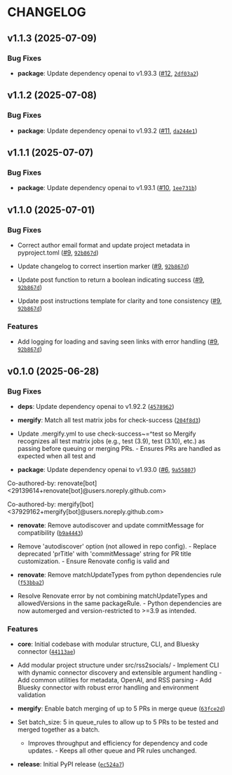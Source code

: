 # CHANGELOG

<!-- version list -->

## v1.1.3 (2025-07-09)

### Bug Fixes

- **package**: Update dependency openai to v1.93.3
  ([#12](https://github.com/ugns/rss2socials/pull/12),
  [`2df03a2`](https://github.com/ugns/rss2socials/commit/2df03a2d134b3c4c7732e4911d26e4f6decd8515))


## v1.1.2 (2025-07-08)

### Bug Fixes

- **package**: Update dependency openai to v1.93.2
  ([#11](https://github.com/ugns/rss2socials/pull/11),
  [`da244e1`](https://github.com/ugns/rss2socials/commit/da244e1c051b09d71acb649aa4f7513af55bd1ad))


## v1.1.1 (2025-07-07)

### Bug Fixes

- **package**: Update dependency openai to v1.93.1
  ([#10](https://github.com/ugns/rss2socials/pull/10),
  [`1ee731b`](https://github.com/ugns/rss2socials/commit/1ee731b4393c49b528786e7282486f5debe153cb))


## v1.1.0 (2025-07-01)

### Bug Fixes

- Correct author email format and update project metadata in pyproject.toml
  ([#9](https://github.com/ugns/rss2socials/pull/9),
  [`92b867d`](https://github.com/ugns/rss2socials/commit/92b867dadabc27cc8e5694f20076164dae7e5779))

- Update changelog to correct insertion marker ([#9](https://github.com/ugns/rss2socials/pull/9),
  [`92b867d`](https://github.com/ugns/rss2socials/commit/92b867dadabc27cc8e5694f20076164dae7e5779))

- Update post function to return a boolean indicating success
  ([#9](https://github.com/ugns/rss2socials/pull/9),
  [`92b867d`](https://github.com/ugns/rss2socials/commit/92b867dadabc27cc8e5694f20076164dae7e5779))

- Update post instructions template for clarity and tone consistency
  ([#9](https://github.com/ugns/rss2socials/pull/9),
  [`92b867d`](https://github.com/ugns/rss2socials/commit/92b867dadabc27cc8e5694f20076164dae7e5779))

### Features

- Add logging for loading and saving seen links with error handling
  ([#9](https://github.com/ugns/rss2socials/pull/9),
  [`92b867d`](https://github.com/ugns/rss2socials/commit/92b867dadabc27cc8e5694f20076164dae7e5779))


## v0.1.0 (2025-06-28)

### Bug Fixes

- **deps**: Update dependency openai to v1.92.2
  ([`4578962`](https://github.com/ugns/rss2socials/commit/4578962db060eb7e9b5343fb06efbd7fbe02cf35))

- **mergify**: Match all test matrix jobs for check-success
  ([`204f8d3`](https://github.com/ugns/rss2socials/commit/204f8d34d5b1cbe27ee63833f91f26e2a06b1e80))

- Update .mergify.yml to use check-success~=^test so Mergify recognizes all test matrix jobs (e.g.,
  test (3.9), test (3.10), etc.) as passing before queuing or merging PRs. - Ensures PRs are handled
  as expected when all test and

- **package**: Update dependency openai to v1.93.0
  ([#6](https://github.com/ugns/rss2socials/pull/6),
  [`9a55807`](https://github.com/ugns/rss2socials/commit/9a55807dfa0944399f1101d026cecc05faa037e3))

Co-authored-by: renovate[bot] <29139614+renovate[bot]@users.noreply.github.com>

Co-authored-by: mergify[bot] <37929162+mergify[bot]@users.noreply.github.com>

- **renovate**: Remove autodiscover and update commitMessage for compatibility
  ([`b9a4443`](https://github.com/ugns/rss2socials/commit/b9a44431cc2e89da110fc4c9d9ff5a79d16949cf))

- Remove 'autodiscover' option (not allowed in repo config). - Replace deprecated 'prTitle' with
  'commitMessage' string for PR title customization. - Ensure Renovate config is valid and

- **renovate**: Remove matchUpdateTypes from python dependencies rule
  ([`f53bba2`](https://github.com/ugns/rss2socials/commit/f53bba2668134244287404cba3a373b34ee57d7c))

- Resolve Renovate error by not combining matchUpdateTypes and allowedVersions in the same
  packageRule. - Python dependencies are now automerged and version-restricted to >=3.9 as intended.

### Features

- **core**: Initial codebase with modular structure, CLI, and Bluesky connector
  ([`44113ae`](https://github.com/ugns/rss2socials/commit/44113ae330691916dd9257e3a05398f435df1684))

- Add modular project structure under src/rss2socials/ - Implement CLI with dynamic connector
  discovery and extensible argument handling - Add common utilities for metadata, OpenAI, and RSS
  parsing - Add Bluesky connector with robust error handling and environment validation

- **mergify**: Enable batch merging of up to 5 PRs in merge queue
  ([`63fce2d`](https://github.com/ugns/rss2socials/commit/63fce2db73fcc28ede15557010812dcb866f58ff))

- Set batch_size: 5 in queue_rules to allow up to 5 PRs to be tested and merged together as a batch.
  - Improves throughput and efficiency for dependency and code updates. - Keeps all other queue and
  PR rules unchanged.

- **release**: Initial PyPI release
  ([`ec524a7`](https://github.com/ugns/rss2socials/commit/ec524a78310a048b06e13af24607220cd5b8570d))
